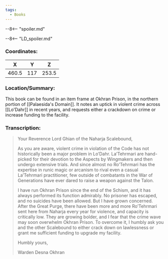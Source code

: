 ```yaml
---
tags:
  - Books
---
```


--8<-- "spoiler.md"

--8<-- "LD_spoiler.md"

### Coordinates:
| **X** | **Y**| **Z** |
|:-----:|:----:|:-----:|
|460.5  |117   |253.5  |

### Location/Summary:
This book can be found in an item frame at Okhran Prison, in the northern portion of [[Palaesida's Domain]]. It notes an uptick in violent crime across [[Lo'Dahr]] in recent years, and requests either a crackdown on crime or increase funding to the facility.

### Transcription:
> Your Reverence Lord Ghian of the Naharja Scalebound,
>
> As you are aware, violent crime in violation of the Code has not historically been a major problem in Lo’Dahr. La’Tehrmari are hand-picked for their devotion to the Aspects by Wingmakers and then undergo extensive trials. And since almost no Ro’Tehrmari has the expertise in runic magic or arcanism to rival even a casual La’Tehrmari practitioner, few outside of combatants in the War of Generations have ever dared to raise a weapon against the Talon.
>
> I have run Okhran Prison since the end of the Schism, and it has always performed its function admirably. No prisoner has escaped, and no suicides have been allowed. But I have grown concerned. After the Great Purge, there have been more and more Ro’Tehrmari sent here from Naharja every year for violence, and capacity is critically low. They are growing bolder, and I fear that the crime wave may soon overwhelm Okhran Prison. To overcome it, I humbly ask you and the other Scalebound to either crack down on lawlessness or grant me sufficient funding to upgrade my facility.
>
> Humbly yours,
>
> Warden Desna Okhran

